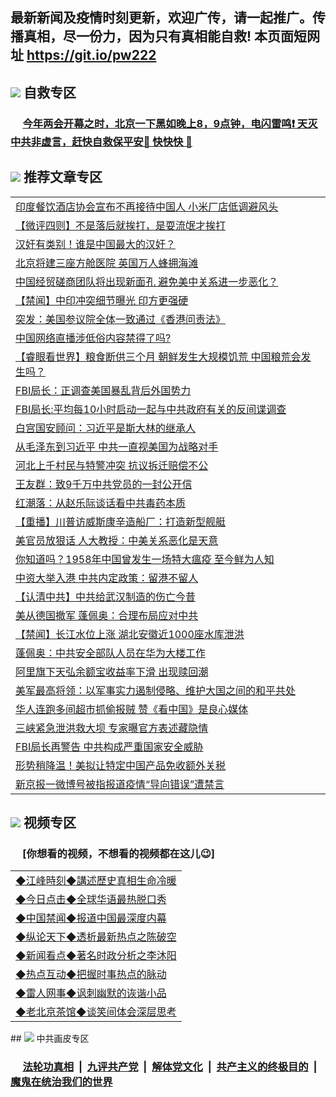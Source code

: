 ## 最新新闻及疫情时刻更新，欢迎广传，请一起推广。传播真相，尽一份力，因为只有真相能自救! 本页面短网址 https://git.io/pw222

## <img src="https://img.icons8.com/cute-clipart/2x/circled-right.png">  自救专区

 ### &nbsp;&nbsp;&nbsp;&nbsp; [今年两会开幕之时，北京一下黑如晚上8，9点钟，电闪雷鸣❗️ 天灭中共非虚言，赶快自救保平安🍎 快快快 📩](https://github.com/pwgy/td/blob/master/README.md)

## <img src="https://img.icons8.com/cute-clipart/2x/circled-right.png"> 推荐文章专区

<Table>
<tr><td colspan="2" align="left"><a href="https://kmyaoayewvhx.xhyte.press/?name=c1189929&key=wybpblbewupvzpbn&from=pw2">印度餐饮酒店协会宣布不再接待中国人 小米厂店低调避风头</a></td></tr>
 <tr><td colspan="2" align="left"><a href="https://kmyaoayewvhx.xhyte.press/?name=c1189982&key=wybpblbewupvzpbn&from=pw2">【微评四则】不是落后就挨打，是耍流氓才挨打</a></td></tr>
<tr><td colspan="2" align="left"><a href="https://kmyaoayewvhx.xhyte.press/?name=c1189985&key=wybpblbewupvzpbn&from=pw2">汉奸有类别！谁是中国最大的汉奸？</a></td></tr>



<tr><td colspan="2" align="left"><a href="https://kmyaoayewvhx.xhyte.press/?name=c1189962&key=wybpblbewupvzpbn&from=pw2">北京将建三座方舱医院 英国万人蜂拥海滩</a></td></tr>


<tr><td colspan="2" align="left"><a href="https://kmyaoayewvhx.xhyte.press/?name=c1189927&key=wybpblbewupvzpbn&from=pw2">中国经贸磋商团队将出现新面孔 避免美中关系进一步恶化？</a></td></tr>

<tr><td colspan="2" align="left"><a href="https://kmyaoayewvhx.xhyte.press/?name=c1189993&key=wybpblbewupvzpbn&from=pw2">【禁闻】中印冲突细节曝光 印方更强硬</a></td></tr>


<tr><td colspan="2" align="left"><a href="https://kmyaoayewvhx.xhyte.press/?name=c1189935&key=wybpblbewupvzpbn&from=pw2">突发：美国参议院全体一致通过《香港问责法》</a></td></tr>

<tr><td colspan="2" align="left"><a href="https://kmyaoayewvhx.xhyte.press/?name=c1189970&key=wybpblbewupvzpbn&from=pw2">中国网络直播涉低俗内容禁得了吗?</a></td></tr>
<tr><td colspan="2" align="left"><a href="https://kmyaoayewvhx.xhyte.press/?name=c1189925&key=wybpblbewupvzpbn&from=pw2">【睿眼看世界】粮食断供三个月 朝鲜发生大规模饥荒 中国粮荒会发生吗？</a></td></tr>

<tr><td colspan="2" align="left"><a href="https://kmyaoayewvhx.xhyte.press/?name=c1189921&key=wybpblbewupvzpbn&from=pw2">FBI局长：正调查美国暴乱背后外国势力</a></td></tr>

<tr><td colspan="2" align="left"><a href="https://kmyaoayewvhx.xhyte.press/?name=c1189915&key=wybpblbewupvzpbn&from=pw2">FBI局长:平均每10小时启动一起与中共政府有关的反间谍调查</a></td></tr>

<tr><td colspan="2" align="left"><a href="https://kmyaoayewvhx.xhyte.press/?name=c1189996&key=wybpblbewupvzpbn&from=pw2">白宫国安顾问：习近平是斯大林的继承人</a></td></tr>
<tr><td colspan="2" align="left"><a href="https://kmyaoayewvhx.xhyte.press/?name=c1189916&key=wybpblbewupvzpbn&from=pw2">从毛泽东到习近平 中共一直视美国为战略对手</a></td></tr>

<tr><td colspan="2" align="left"><a href="https://kmyaoayewvhx.xhyte.press/?name=c1189948&key=wybpblbewupvzpbn&from=pw2">河北上千村民与特警冲突 抗议拆迁赔偿不公</a></td></tr>

<tr><td colspan="2" align="left"><a href="https://kmyaoayewvhx.xhyte.press/?name=c1189938&key=wybpblbewupvzpbn&from=pw2">王友群：致9千万中共党员的一封公开信</a></td></tr>


<tr><td colspan="2" align="left"><a href="https://kmyaoayewvhx.xhyte.press/?name=c1189981&key=wybpblbewupvzpbn&from=pw2">红潮落：从赵乐际谈话看中共毒药本质</a></td></tr>


<tr><td colspan="2" align="left"><a href="https://kmyaoayewvhx.xhyte.press/?name=c1189979&key=wybpblbewupvzpbn&from=pw2">【重播】川普访威斯康辛造船厂：打造新型舰艇</a></td></tr>


<tr><td colspan="2" align="left"><a href="https://kmyaoayewvhx.xhyte.press/?name=c1189977&key=wybpblbewupvzpbn&from=pw2">美官员放狠话 人大教授：中美关系恶化是天意</a></td></tr>


<tr><td colspan="2" align="left"><a href="https://kmyaoayewvhx.xhyte.press/?name=c1189933&key=wybpblbewupvzpbn&from=pw2">你知道吗？1958年中国曾发生一场特大瘟疫 至今鲜为人知</a></td></tr>


<tr><td colspan="2" align="left"><a href="https://kmyaoayewvhx.xhyte.press/?name=c1189987&key=wybpblbewupvzpbn&from=pw2">中资大举入港 中共内定政策：留港不留人</a></td></tr>


<tr><td colspan="2" align="left"><a href="https://kmyaoayewvhx.xhyte.press/?name=c1189940&key=wybpblbewupvzpbn&from=pw2">【认清中共】中共给武汉制造的伤亡今昔</a></td></tr>


<tr><td colspan="2" align="left"><a href="https://kmyaoayewvhx.xhyte.press/?name=c1189961&key=wybpblbewupvzpbn&from=pw2">美从德国撤军 蓬佩奥：合理布局应对中共</a></td></tr>


<tr><td colspan="2" align="left"><a href="https://kmyaoayewvhx.xhyte.press/?name=c1189995&key=wybpblbewupvzpbn&from=pw2">【禁闻】长江水位上涨 湖北安徽近1000座水库泄洪</a></td></tr>


<tr><td colspan="2" align="left"><a href="https://kmyaoayewvhx.xhyte.press/?name=c1189958&key=wybpblbewupvzpbn&from=pw2">蓬佩奥：中共安全部队人员在华为大楼工作</a></td></tr>


<tr><td colspan="2" align="left"><a href="https://kmyaoayewvhx.xhyte.press/?name=c1189978&key=wybpblbewupvzpbn&from=pw2">阿里旗下天弘余额宝收益率下滑 出现赎回潮</a></td></tr>


<tr><td colspan="2" align="left"><a href="https://kmyaoayewvhx.xhyte.press/?name=c1189914&key=wybpblbewupvzpbn&from=pw2">美军最高将领：以军事实力遏制侵略、维护大国之间的和平共处</a></td></tr>


<tr><td colspan="2" align="left"><a href="https://kmyaoayewvhx.xhyte.press/?name=c1189952&key=wybpblbewupvzpbn&from=pw2">华人连跑多间超市抓偷报贼 赞《看中国》是良心媒体</a></td></tr>


<tr><td colspan="2" align="left"><a href="https://kmyaoayewvhx.xhyte.press/?name=c1189939&key=wybpblbewupvzpbn&from=pw2">三峡紧急泄洪救大坝 专家曝官方表述藏隐情</a></td></tr>


<tr><td colspan="2" align="left"><a href="https://kmyaoayewvhx.xhyte.press/?name=c1189980&key=wybpblbewupvzpbn&from=pw2">FBI局长再警告 中共构成严重国家安全威胁</a></td></tr>


<tr><td colspan="2" align="left"><a href="https://kmyaoayewvhx.xhyte.press/?name=c1189969&key=wybpblbewupvzpbn&from=pw2">形势稍降温！美拟让特定中国产品免收额外关税</a></td></tr>


<tr><td colspan="2" align="left"><a href="https://kmyaoayewvhx.xhyte.press/?name=c1189972&key=wybpblbewupvzpbn&from=pw2">新京报一微博号被指报道疫情“导向错误”遭禁言</a></td></tr>

</Table>


## <img src="https://img.icons8.com/cute-clipart/2x/circled-right.png"> 视频专区
### &nbsp;&nbsp;&nbsp;&nbsp; [你想看的视频，不想看的视频都在这儿😉] <tr>
 <Table>
   <tr>
   <td colspan="2" align=left> 
<a href="https://kmyaoayewvhx.xhyte.press/oo.aspx?name=c922850&key=wybpblbewupvzpbn&from=gy22&tag=9877">◆江峰時刻◆講述歷史真相生命冷暖</a><br/>
    </td>
  </tr>
   <tr>
   <td colspan="2" align=left> 
<a href="https://kmyaoayewvhx.xhyte.press/oo.aspx?name=c816850&key=wybpblbewupvzpbn&from=gy22&tag=9877">◆今日点击◆全球华语最热脱口秀</a><br/>
    </td>
  </tr>
  <tr>
  <td colspan="2" align=left>
<a href="https://kmyaoayewvhx.xhyte.press/oo.aspx?name=c816860&key=wybpblbewupvzpbn&from=gy22&tag=99733110">◆中国禁闻◆报道中国最深度内幕</a><br/>
   </tr>
  <tr>
     <td colspan="2" align=left>
<a href="https://kmyaoayewvhx.xhyte.press/oo.aspx?name=c816855&key=wybpblbewupvzpbn&from=gy22&tag=997110">◆纵论天下◆透析最新热点之陈破空</a><br/>
   </tr>
   <tr>
      <td colspan="2" align=left>
<a href="https://kmyaoayewv4hx.xhyte.press/oo.aspx?name=c838308&key=wybpblbewupvzpbn&from=gy22&tag=9973110">◆新闻看点◆著名时政分析之李沐阳</a><br/>
   </tr>
   <tr>
     <td colspan="2" align=left>
<a href="https://kmy4aoayewvhx.xhyte.press/oo.aspx?name=c816852&key=wybpblbewupvzpbn&from=gy22&tag=9733110">◆热点互动◆把握时事热点的脉动</a><br/>
   </tr>
   <tr>
      <td colspan="2" align=left>
<a href="https://kmyaoaye4wvhx.xhyte.press/oo.aspx?name=c816694&key=wybpblbewupvzpbn&from=gy22&tag=93310">◆雷人网事◆讽刺幽默的诙谐小品</a><br/>
   </tr>
   <tr>
    <td colspan="2" align=left>
<a href="https://kmyao4ayewvhx.xhyte.press/oo.aspx?name=c816650&key=wybpblbewupvzpbn&from=gy22&tag=9973110">◆老北京茶馆◆谈笑间体会深层思考</a><br/>
   </tr>
</Table>
## <img src="https://img.icons8.com/cute-clipart/2x/circled-right.png"> 中共画皮专区

 ### &nbsp;&nbsp;&nbsp;&nbsp; [法轮功真相](https://github.com/begood0513/basic/blob/master/README.md) &nbsp;|&nbsp; [九评共产党](https://github.com/begood0513/9ping.md/blob/master/README.md) &nbsp;|&nbsp; [解体党文化](https://github.com/begood0513/jtdwh.md/blob/master/README.md)   &nbsp;|&nbsp; [共产主义的终极目的](https://github.com/begood0513/gczydzjmd.md/blob/master/README.md) &nbsp;|&nbsp; [魔鬼在统治我们的世界](https://github.com/begood0513/gczydzjmd.md/blob/master/README.md) 

